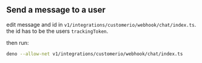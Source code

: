 ## Send a message to a user

edit message and id in `v1/integrations/customerio/webhook/chat/index.ts`.
the id has to be the users `trackingToken`.

then run:

```bash
deno --allow-net v1/integrations/customerio/webhook/chat/index.ts
```
